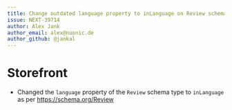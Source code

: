 ```yaml
---
title: Change outdated language property to inLanguage on Review schema
issue: NEXT-39714
author: Alex Jank
author_email: alex@nuonic.de
author_github: @jankal
---
```

# Storefront
* Changed the `language` property of the `Review` schema type to `inLanguage` as per https://schema.org/Review
